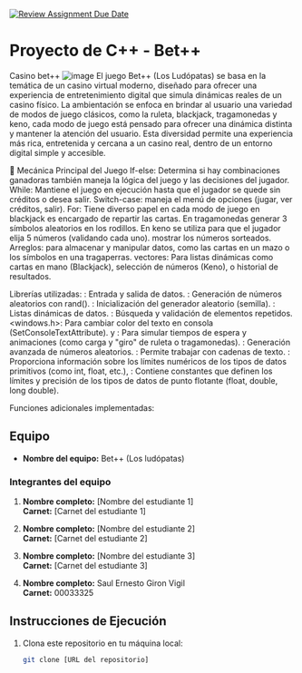 [![Review Assignment Due Date](https://classroom.github.com/assets/deadline-readme-button-22041afd0340ce965d47ae6ef1cefeee28c7c493a6346c4f15d667ab976d596c.svg)](https://classroom.github.com/a/mi1WNrHU)
# Proyecto de C++ - Bet++
Casino bet++
![image](https://github.com/user-attachments/assets/71b3467a-0bf9-40a0-b14e-1ef08b32d1f1)
El juego Bet++ (Los Ludópatas) se basa en la temática de un casino virtual moderno, diseñado para ofrecer una experiencia de entretenimiento digital que simula dinámicas reales de un casino físico.
La ambientación se enfoca en brindar al usuario una variedad de modos de juego clásicos, como la ruleta, blackjack, tragamonedas y keno, cada modo de juego está pensado para ofrecer una dinámica distinta y mantener la atención del usuario.
Esta diversidad permite una experiencia más rica, entretenida y cercana a un casino real, dentro de un entorno digital simple y accesible.

🧠 Mecánica Principal del Juego
If-else: Determina si hay combinaciones ganadoras también maneja la lógica del juego y las decisiones del jugador.
While: Mantiene el juego en ejecución hasta que el jugador se quede sin créditos o desea salir. 
Switch-case: maneja el menú de opciones (jugar, ver créditos, salir).
For: Tiene diverso papel en cada modo de juego en blackjack es encargado de repartir las cartas. En tragamonedas generar 3 símbolos aleatorios en los rodillos. En keno se utiliza para que el jugador elija 5 números (validando cada uno). mostrar los números sorteados.
Arreglos: para almacenar y manipular datos, como las cartas en un mazo o los símbolos en una tragaperras.
vectores: Para listas dinámicas como cartas en mano (Blackjack), selección de números (Keno), o historial de resultados.

Librerías utilizadas:
<iostream>: Entrada y salida de datos.
<cstdlib>: Generación de números aleatorios con rand().
<ctime>: Inicialización del generador aleatorio (semilla).
<vector>: Listas dinámicas de datos.
<algorithm>: Búsqueda y validación de elementos repetidos.
<windows.h>: Para cambiar color del texto en consola (SetConsoleTextAttribute).
<thread> y <chrono>: Para simular tiempos de espera y animaciones (como carga y "giro" de ruleta o tragamonedas).
<random>: Generación avanzada de números aleatorios.
<string>: Permite trabajar con cadenas de texto.
<limits>: Proporciona información sobre los límites numéricos de los tipos de datos primitivos (como int, float, etc.),
<cfloat>: Contiene constantes que definen los límites y precisión de los tipos de datos de punto flotante (float, double, long double).

Funciones adicionales implementadas:

## Equipo

- **Nombre del equipo:** Bet++ (Los ludópatas)

### Integrantes del equipo

1. **Nombre completo:** [Nombre del estudiante 1]  
   **Carnet:** [Carnet del estudiante 1]

2. **Nombre completo:** [Nombre del estudiante 2]  
   **Carnet:** [Carnet del estudiante 2]

3. **Nombre completo:** [Nombre del estudiante 3]  
   **Carnet:** [Carnet del estudiante 3]
   
4. **Nombre completo:** Saul Ernesto Giron Vigil  
   **Carnet:** 00033325


## Instrucciones de Ejecución

1. Clona este repositorio en tu máquina local:
   ```bash
   git clone [URL del repositorio]
